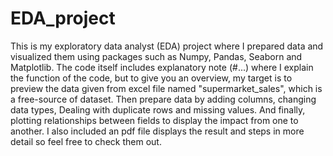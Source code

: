 # EDA_project
This is my exploratory data analyst (EDA) project where I prepared data and visualized them using packages such as Numpy, Pandas, Seaborn and Matplotlib.
The code itself includes explanatory note (#...) where I explain the function of the code, but to give you an overview, my target is to preview the data given from excel file named "supermarket_sales", which is a free-source of dataset. Then prepare data by adding columns, changing data types, Dealing with duplicate rows and missing values. And finally, plotting relationships between fields to display the impact from one to another. 
I also included an pdf file displays the result and steps in more detail so feel free to check them out.
